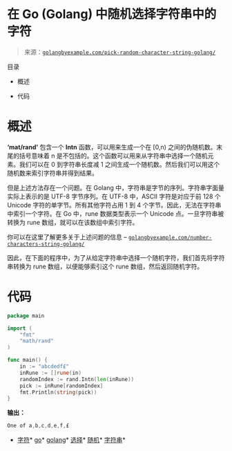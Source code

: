 <!--yml

类别：未分类

日期：2024-10-13 06:16:15

-->

# 在 Go (Golang) 中随机选择字符串中的字符

> 来源：[`golangbyexample.com/pick-random-character-string-golang/`](https://golangbyexample.com/pick-random-character-string-golang/)

目录

+   概述

+   代码

# **概述**

**‘mat/rand’** 包含一个 **Intn** 函数，可以用来生成一个在 [0,n) 之间的伪随机数。末尾的括号意味着 n 是不包括的。这个函数可以用来从字符串中选择一个随机元素。我们可以在 0 到字符串长度减 1 之间生成一个随机数。然后我们可以用这个随机数来索引字符串并得到结果。

但是上述方法存在一个问题。在 Golang 中，字符串是字节的序列。字符串字面量实际上表示的是 UTF-8 字节序列。在 UTF-8 中，ASCII 字符是对应于前 128 个 Unicode 字符的单字节。所有其他字符占用 1 到 4 个字节。因此，无法在字符串中索引一个字符。在 Go 中，rune 数据类型表示一个 Unicode 点。一旦字符串被转换为 rune 数组，就可以在该数组中索引字符。

你可以在这里了解更多关于上述问题的信息 – [`golangbyexample.com/number-characters-string-golang/`](https://golangbyexample.com/number-characters-string-golang/)

因此，在下面的程序中，为了从给定字符串中选择一个随机字符，我们首先将字符串转换为 rune 数组，以便能够索引这个 rune 数组，然后返回随机字符。

# **代码**

```go
package main

import (
    "fmt"
    "math/rand"
)

func main() {
    in := "abcdedf£"
    inRune := []rune(in)
    randomIndex := rand.Intn(len(inRune))
    pick := inRune[randomIndex]
    fmt.Println(string(pick))
}
```

**输出：**

```go
One of a,b,c,d,e,f,£
```

+   [字符](https://golangbyexample.com/tag/character/)*   [go](https://golangbyexample.com/tag/go/)*   [golang](https://golangbyexample.com/tag/golang/)*   [选择](https://golangbyexample.com/tag/pick/)*   [随机](https://golangbyexample.com/tag/random/)*   [字符串](https://golangbyexample.com/tag/string/)*
